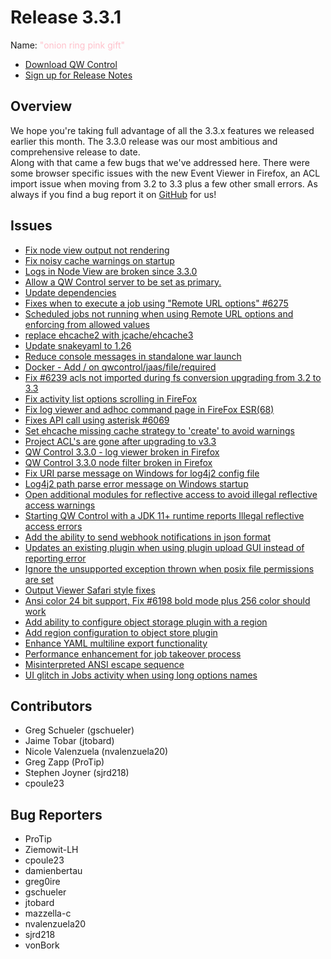# Release 3.3.1

Name: <span style="color: pink"><span class="glyphicon glyphicon-flash"></span> "onion ring pink gift"</span>

- [Download QW Control](https://download.qwcontrol.com/)
- [Sign up for Release Notes](https://www.qwcontrol.com/release-notes-signup)

## Overview

We hope you're taking full advantage of all the 3.3.x features we released earlier this month. The 3.3.0 release was our most ambitious and comprehensive release to date.  
Along with that came a few bugs that we've addressed here. There were some browser specific issues with the new Event Viewer in Firefox, an ACL import issue when moving from 3.2 to 3.3 plus a few other small errors. As always if you find a bug report it on [GitHub](https://github.com/qwcontrol/qwcontrol/issues) for us!

## Issues

* [Fix node view output not rendering](https://github.com/qwcontrol/qwcontrol/pull/6302)
* [Fix noisy cache warnings on startup](https://github.com/qwcontrol/qwcontrol/pull/6296)
* [Logs in Node View are broken since 3.3.0](https://github.com/qwcontrol/qwcontrol/issues/6292)
* [Allow a QW Control server to be set as primary. ](https://github.com/qwcontrol/qwcontrol/pull/6280)
* [Update dependencies](https://github.com/qwcontrol/qwcontrol/pull/6277)
* [Fixes when to execute a job using "Remote URL options" #6275](https://github.com/qwcontrol/qwcontrol/pull/6276)
* [Scheduled jobs not running when using Remote URL options and enforcing from allowed values](https://github.com/qwcontrol/qwcontrol/issues/6275)
* [replace ehcache2 with jcache/ehcache3](https://github.com/qwcontrol/qwcontrol/pull/6274)
* [Update snakeyaml to 1.26](https://github.com/qwcontrol/qwcontrol/pull/6271)
* [Reduce console messages in standalone war launch](https://github.com/qwcontrol/qwcontrol/pull/6257)
* [Docker - Add / on qwcontrol/jaas/file/required](https://github.com/qwcontrol/qwcontrol/pull/6255)
* [Fix #6239 acls not imported during fs conversion upgrading from 3.2 to 3.3](https://github.com/qwcontrol/qwcontrol/pull/6254)
* [Fix activity list options scrolling in FireFox](https://github.com/qwcontrol/qwcontrol/pull/6253)
* [Fix log viewer and adhoc command page in FireFox ESR(68)](https://github.com/qwcontrol/qwcontrol/pull/6248)
* [Fixes API call using asterisk #6069](https://github.com/qwcontrol/qwcontrol/pull/6245)
* [Set ehcache missing cache strategy to 'create' to avoid warnings](https://github.com/qwcontrol/qwcontrol/pull/6244)
* [Project ACL's are gone after upgrading to v3.3](https://github.com/qwcontrol/qwcontrol/issues/6239)
* [QW Control 3.3.0 - log viewer broken in Firefox](https://github.com/qwcontrol/qwcontrol/issues/6232)
* [QW Control 3.3.0 node filter broken in Firefox](https://github.com/qwcontrol/qwcontrol/issues/6230)
* [ Fix URI parse message on Windows for log4j2 config file](https://github.com/qwcontrol/qwcontrol/pull/6228)
* [Log4j2 path parse error message on Windows startup](https://github.com/qwcontrol/qwcontrol/issues/6227)
* [Open additional modules for reflective access to avoid illegal reflective access warnings](https://github.com/qwcontrol/qwcontrol/pull/6226)
* [Starting QW Control with a JDK 11+ runtime reports Illegal reflective access errors](https://github.com/qwcontrol/qwcontrol/issues/6225)
* [Add the ability to send webhook notifications in json format](https://github.com/qwcontrol/qwcontrol/pull/6217)
* [Updates an existing plugin when using plugin upload GUI instead of reporting error](https://github.com/qwcontrol/qwcontrol/pull/6216)
* [Ignore the unsupported exception thrown when posix file permissions are set](https://github.com/qwcontrol/qwcontrol/pull/6215)
* [Output Viewer Safari style fixes](https://github.com/qwcontrol/qwcontrol/pull/6213)
* [Ansi color 24 bit support, Fix #6198 bold mode plus 256 color should work](https://github.com/qwcontrol/qwcontrol/pull/6209)
* [Add ability to configure object storage plugin with a region](https://github.com/qwcontrol/qwcontrol/pull/6205)
* [Add region configuration to object store plugin](https://github.com/qwcontrol/qwcontrol/issues/6203)
* [Enhance YAML multiline export functionality](https://github.com/qwcontrol/qwcontrol/pull/6200)
* [Performance enhancement for job takeover process](https://github.com/qwcontrol/qwcontrol/pull/6199)
* [Misinterpreted ANSI escape sequence](https://github.com/qwcontrol/qwcontrol/issues/6198)
* [UI glitch in Jobs activity when using long options names](https://github.com/qwcontrol/qwcontrol/issues/6145)

## Contributors

* Greg Schueler (gschueler)
* Jaime Tobar (jtobard)
* Nicole Valenzuela (nvalenzuela20)
* Greg Zapp (ProTip)
* Stephen Joyner (sjrd218)
* cpoule23

## Bug Reporters

* ProTip
* Ziemowit-LH
* cpoule23
* damienbertau
* greg0ire
* gschueler
* jtobard
* mazzella-c
* nvalenzuela20
* sjrd218
* vonBork
